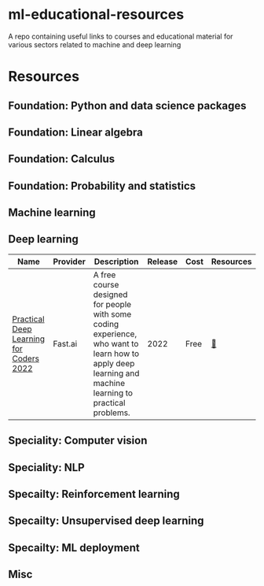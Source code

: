 # ml-educational-resources
A repo containing useful links to courses and educational material for various sectors related to machine and deep learning

# Resources

## Foundation: Python and data science packages




## Foundation: Linear algebra



## Foundation: Calculus



## Foundation: Probability and statistics



## Machine learning



## Deep learning


| Name | Provider | Description | Release | Cost | Resources |
| --- | --- | --- | --- | --- | --- |
| [Practical Deep Learning for Coders 2022](https://course.fast.ai/) | Fast.ai | A free course designed for people with some coding experience, who want to learn how to apply deep learning and machine learning to practical problems. | 2022 | Free |  [&#x1F4D6;](https://course.fast.ai/Resources/book.html) |



## Speciality: Computer vision




## Speciality: NLP



## Specailty: Reinforcement learning



## Specailty: Unsupervised deep learning




## Specailty: ML deployment




## Misc
